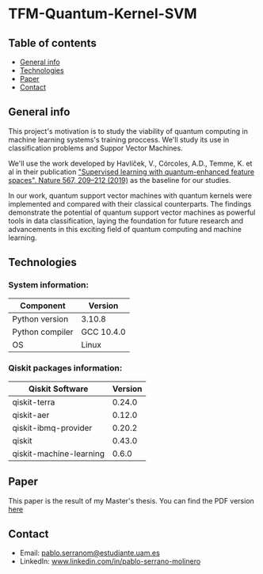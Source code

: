 # TFM-Quantum-Kernel-SVM

## Table of contents
* [General info](#general-info)
* [Technologies](#technologies)
* [Paper](#Paper)
* [Contact](#Contact)


## General info
This project's motivation is to study the viability of quantum computing in machine learning systems's training proccess. We'll study its use in classification problems and Suppor Vector Machines. 

We'll use the work developed by Havlíček, V., Córcoles, A.D., Temme, K. et al in their publication ["Supervised learning with quantum-enhanced feature spaces". Nature 567, 209–212 (2019)](https://arxiv.org/pdf/1804.11326.pdf) as the baseline for our studies.

In our work, quantum support vector machines with quantum kernels were implemented and compared with their classical counterparts. The findings demonstrate the potential of quantum support vector machines as powerful tools in data classification, laying the foundation for future research and advancements in this exciting field of quantum computing and machine learning.

## Technologies

### System  information:
|Component|Version|
|---|---|
|Python version|	3.10.8|
|Python compiler|	GCC 10.4.0|
|OS|Linux|

### Qiskit packages information: 

|  Qiskit Software | Version |
|---|---|
|  qiskit-terra |  0.24.0 |
|  qiskit-aer | 0.12.0 |
|  qiskit-ibmq-provider |  0.20.2 |
|  qiskit |  0.43.0 |
|  qiskit-machine-learning | 0.6.0 |


## Paper

This paper is the result of my Master's thesis. You can find the PDF version [here](Resources/TFM_Pablo_Serrano.pdf)

## Contact 

* Email: pablo.serranom@estudiante.uam.es
* LinkedIn: www.linkedin.com/in/pablo-serrano-molinero
